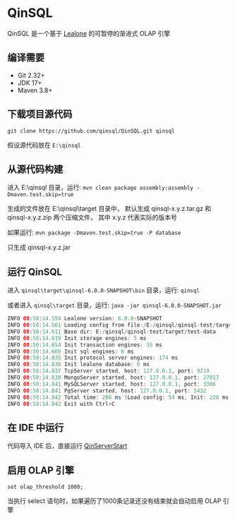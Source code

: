 # QinSQL

QinSQL 是一个基于 [Lealone](https://github.com/lealone/Lealone) 的可暂停的渐进式 OLAP 引擎


## 编译需要

* Git 2.32+
* JDK 17+
* Maven 3.8+


## 下载项目源代码

`git clone https://github.com/qinsql/QinSQL.git qinsql`

假设源代码放在 `E:\qinsql`


## 从源代码构建

进入 E:\qinsql 目录，运行: `mvn clean package assembly:assembly -Dmaven.test.skip=true`

生成的文件放在 E:\qinsql\target 目录中，
默认生成 qinsql-x.y.z.tar.gz 和 qinsql-x.y.z.zip 两个压缩文件，
其中 x.y.z 代表实际的版本号

如果运行: `mvn package -Dmaven.test.skip=true -P database`

只生成 qinsql-x.y.z.jar


## 运行 QinSQL

进入 `qinsql\target\qinsql-6.0.0-SNAPSHOT\bin` 目录，运行: `qinsql`

或者进入 `qinsql\target` 目录，运行: `java -jar qinsql-6.0.0-SNAPSHOT.jar`

```java
INFO 08:50:14.554 Lealone version: 6.0.0-SNAPSHOT
INFO 08:50:14.561 Loading config from file:/E:/qinsql/qinsql-test/target/test-classes/qinsql-test.yaml
INFO 08:50:14.611 Base dir: E:/qinsql/qinsql-test/target/test-data
INFO 08:50:14.619 Init storage engines: 5 ms
INFO 08:50:14.654 Init transaction engines: 35 ms
INFO 08:50:14.660 Init sql engines: 6 ms
INFO 08:50:14.835 Init protocol server engines: 174 ms
INFO 08:50:14.836 Init lealone database: 0 ms
INFO 08:50:14.837 TcpServer started, host: 127.0.0.1, port: 9210
INFO 08:50:14.838 MongoServer started, host: 127.0.0.1, port: 27017
INFO 08:50:14.841 MySQLServer started, host: 127.0.0.1, port: 3306
INFO 08:50:14.841 PgServer started, host: 127.0.0.1, port: 5432
INFO 08:50:14.842 Total time: 286 ms (Load config: 54 ms, Init: 226 ms, Start: 6 ms)
INFO 08:50:14.842 Exit with Ctrl+C
```

## 在 IDE 中运行

代码导入 IDE 后，直接运行 [QinServerStart](https://github.com/qinsql/QinSQL/blob/master/qinsql-test/src/test/java/org/qinsql/test/QinServerStart.java)


## 启用 OLAP 引擎

`set olap_threshold 1000;`

当执行 select 语句时，如果遍历了1000条记录还没有结束就会自动启用 OLAP 引擎
